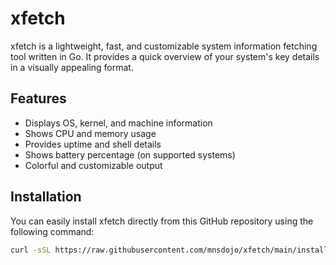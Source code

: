 # xfetch

xfetch is a lightweight, fast, and customizable system information fetching tool written in Go. It provides a quick overview of your system's key details in a visually appealing format.

## Features

- Displays OS, kernel, and machine information
- Shows CPU and memory usage
- Provides uptime and shell details
- Shows battery percentage (on supported systems)
- Colorful and customizable output

## Installation

You can easily install xfetch directly from this GitHub repository using the following command:

```bash
curl -sSL https://raw.githubusercontent.com/mnsdojo/xfetch/main/install.sh | bash
```
